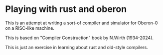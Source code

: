 # Playing with rust and oberon

This is an attempt at writing a sort-of compiler and simulator for Oberon-0 on a RISC-like machine. 

This is based on "Compiler Construction" book by N.Wirth (1934-2024).

This is just an exercise in learning about rust and old-style compilers. 

